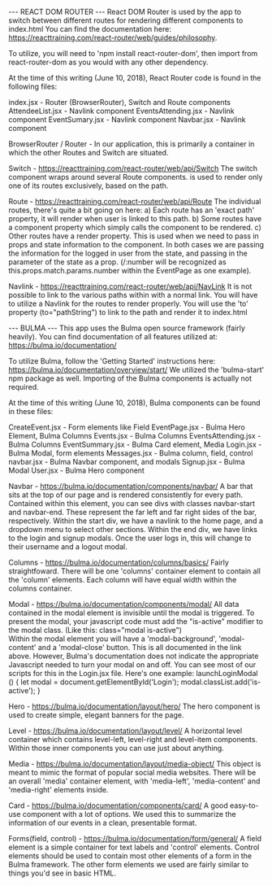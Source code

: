 
--- REACT DOM ROUTER ---
React DOM Router is used by the app to switch between different routes for rendering different components to index.html   You can find the documentation here: https://reacttraining.com/react-router/web/guides/philosophy.

To utilize, you will need to 'npm install react-router-dom', then import from react-router-dom as you would with any other dependency.

At the time of this writing (June 10, 2018), React Router code is found in the following files:

index.jsx - Router (BrowserRouter), Switch and Route components
AttendeeList.jsx - Navlink component
EventsAttending.jsx - Navlink component
EventSumary.jsx - Navlink component
Navbar.jsx - Navlink component

BrowserRouter / Router - In our application, this is primarily a container in which the other Routes and Switch are situated.  

Switch - https://reacttraining.com/react-router/web/api/Switch
The switch component wraps around several Route components.  is used to render only one of its routes exclusively, based on the path.  


Route - https://reacttraining.com/react-router/web/api/Route
The individual routes, there's quite a bit going on here:
 a) Each route has an 'exact path' property, it will render when user is linked to this path.
 b) Some routes have a component property which simply calls the component to be rendered.
 c) Other routes have a render property.  This is used when we need to pass in props and state information to the component.  In both cases we are passing the information for the logged in user from the state, and passing in the parameter of the state as a prop.  (/:number will be recognized as this.props.match.params.number within the EventPage as one example).


Navlink - https://reacttraining.com/react-router/web/api/NavLink
It is not possible to link to the various paths within <Switch> with a normal link.  You will have to utilize a Navlink for the routes to render properly.  You will use the 'to' property  (to="pathString") to link to the path and render it to index.html



--- BULMA ---
This app uses the Bulma open source framework (fairly heavily).
You can find documentation of all features utilized at: https://bulma.io/documentation/

To utilize Bulma, follow the 'Getting Started' instructions here: https://bulma.io/documentation/overview/start/
We utilized the 'bulma-start' npm package as well.  Importing of the Bulma components is actually not required.

At the time of this writing (June 10, 2018), Bulma components can be found in these files:

CreateEvent.jsx - Form elements like Field
EventPage.jsx - Bulma Hero Element, Bulma Columns
Events.jsx - Bulma Columns
EventsAttending.jsx - Bulma Columns
EventSummary.jsx - Bulma Card element, Media
Login.jsx - Bulma Modal, form elements
Messages.jsx - Bulma column, field, control
navbar.jsx - Bulma Navbar component, and modals
Signup.jsx - Bulma Modal
User.jsx - Bulma Hero component


Navbar - https://bulma.io/documentation/components/navbar/
A bar that sits at the top of our page and is rendered consistently for every path.  Contained within this element, you can see divs with classes navbar-start and navbar-end.  These represent the far left and far right sides of the bar, respectively.  Within the start div, we have a navlink to the home page, and a dropdown menu to select other sections.  Within the end div, we have links to the login and signup modals.  Once the user logs in, this will change to their username and a logout modal.


Columns - https://bulma.io/documentation/columns/basics/
	Fairly straightfoward.  There will be one 'columns' container element to contain all the 'column' elements.  Each column will have equal width within the columns container.


Modal - https://bulma.io/documentation/components/modal/
	All data contained in the modal element is invisible until the modal is triggered.  To present the modal, your javascript code must add the "is-active" modifier to the modal class. (Like this: class="modal is-active")	
	Within the modal element you will have a 'modal-background', 'modal-content' and a 'modal-close' button.  This is all documented in the link above.	
	However, Bulma's documentation does not indicate the appropriate Javascript needed to turn your modal on and off.  You can see most of our scripts for this in the Login.jsx file.  Here's one example: 
			launchLoginModal () {
		      let modal = document.getElementById('Login');
		      modal.classList.add('is-active');
		    }

Hero - https://bulma.io/documentation/layout/hero/
The hero component is used to create simple, elegant banners for the page.

Level - https://bulma.io/documentation/layout/level/
A horizontal level container which contains level-left, level-right and level-item components.  Within those inner components you can use just about anything.

Media - https://bulma.io/documentation/layout/media-object/
	This object is meant to mimic the format of popular social media websites.  There will be an overall 'media' container element, with 'media-left', 'media-content' and 'media-right' elements inside.

Card - https://bulma.io/documentation/components/card/
	A good easy-to-use component with a lot of options.  We used this to summarize the information of our events in a clean, presentable format.


Forms(field, control) - https://bulma.io/documentation/form/general/
    A field element is a simple container for text labels and 'control' elements.
Control elements should be used to contain most other elements of a form in the Bulma framework.
The other form elements we used are fairly similar to things you'd see in basic HTML.


